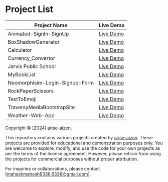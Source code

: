 # Project List

| Project Name                       | Live Demo |
|-----------------------------------|-----------|
| Animated-SignIn-SignUp            | [Live Demo](#animated-signin-signup-demo)          |
| BoxShadowGenerator                | [Live Demo](#boxshadowgenerator-demo)             |
| Calculator                        | [Live Demo](#calculator-demo) |
| Currency_Convertor                | [Live Demo](#currency-convertor-demo) |
| Jarvis Public School              | [Live Demo](#jarvis-public-school-demo) |
| MyBookList                        | [Live Demo](#mybooklist-demo) |
| Neomorphisim-Login-Signup-Form   | [Live Demo](#neomorphisim-login-signup-form-demo) |
| RockPaperScissors                 | [Live Demo](#rockpaperscissors-demo) |
| TextToEmoji                       | [Live Demo](#texttoemoji-demo) |
| TraversyMediaBootstrapSite        | [Live Demo](#traversymediabootstrapsite-demo) |
| Weather-Web-App                   | [Live Demo](#weather-web-app-demo) |

Copyright © [2024] [arise-aizen](https://github.com/arise-aizen-404).

This repository contains various projects created by [arise-aizen](https://github.com/arise-aizen-404). These projects are provided for educational and demonstration purposes only. You are welcome to explore, modify, and use the code for your own projects as per the terms of the license agreement. However, please refrain from using the projects for commercial purposes without proper attribution.

For inquiries or collaborations, please contact [maheshmahesh6336.6336@gmail.com].
